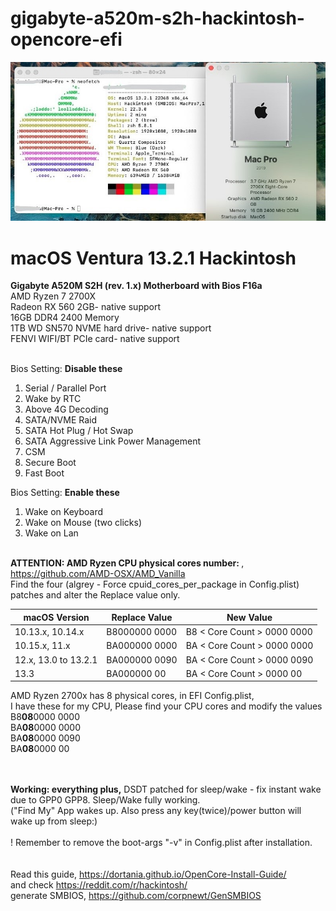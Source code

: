 # gigabyte-a520m-s2h-hackintosh-opencore-efi
<img src="https://github.com/jjone/gigabyte-a520m-s2h-hackintosh-opencore-efi/blob/main/macpro7,1 2023-03.jpg?raw=true"><br />
<H1>macOS Ventura 13.2.1 Hackintosh </H1>


<b>Gigabyte A520M S2H (rev. 1.x) Motherboard with Bios F16a</b> <br />
AMD Ryzen 7 2700X<br />
Radeon RX 560 2GB-  native support<br />
16GB DDR4 2400 Memory<br />
1TB WD SN570 NVME hard drive-  native support<br />
FENVI WIFI/BT PCIe card-  native support<br />
<br />



Bios Setting: <b>Disable these</b> 
1. Serial / Parallel Port
2. Wake by RTC 
3. Above 4G Decoding
4. SATA/NVME Raid
5. SATA Hot Plug / Hot Swap
6. SATA Aggressive Link Power Management
7. CSM
8. Secure Boot
9. Fast Boot

Bios Setting: <b>Enable these</b> 
1. Wake on Keyboard
2. Wake on Mouse (two clicks)
3. Wake on Lan
<br /><br />

<b>ATTENTION: AMD Ryzen CPU physical cores number: </b>, https://github.com/AMD-OSX/AMD_Vanilla<br />
Find the four (algrey - Force cpuid_cores_per_package in Config.plist) patches and alter the Replace value only.

<table>
<thead>
<tr>
<th>macOS Version</th>
<th>Replace Value</th>
<th>New Value</th>
</tr>
</thead>
<tbody>
<tr>
<td>10.13.x, 10.14.x</td>
<td>B8000000 0000</td>
<td>B8 &lt; Core Count &gt; 0000 0000</td>
</tr>
<tr>
<td>10.15.x, 11.x</td>
<td>BA000000 0000</td>
<td>BA &lt; Core Count &gt; 0000 0000</td>
</tr>
<tr>
<td>12.x, 13.0 to 13.2.1</td>
<td>BA000000 0090</td>
<td>BA &lt; Core Count &gt; 0000 0090</td>
</tr>
<tr>
<td>13.3</td>
<td>BA000000 00</td>
<td>BA &lt; Core Count &gt; 0000 00</td>
</tr>
</tbody>
</table>

AMD Ryzen 2700x has 8 physical cores, in EFI Config.plist,<br />
I have these for my CPU, Please find your CPU cores and modify the values <br />
B8<b>08</b>0000 0000<br />
BA<b>08</b>0000 0000<br />
BA<b>08</b>0000 0090<br />
BA<b>08</b>0000 00<br />

<br /><br /><b>Working: everything plus,</b>
DSDT patched for sleep/wake  - fix instant wake due to GPP0 GPP8.
Sleep/Wake fully working. 
<br />("Find My" App wakes up. Also press any key(twice)/power button will wake up from sleep:)
<br /><br />! Remember to remove the boot-args "-v" in Config.plist after installation.
<br /><br /><br />
Read this guide, https://dortania.github.io/OpenCore-Install-Guide/<br />
and check https://reddit.com/r/hackintosh/<br />
generate SMBIOS, https://github.com/corpnewt/GenSMBIOS<br />
